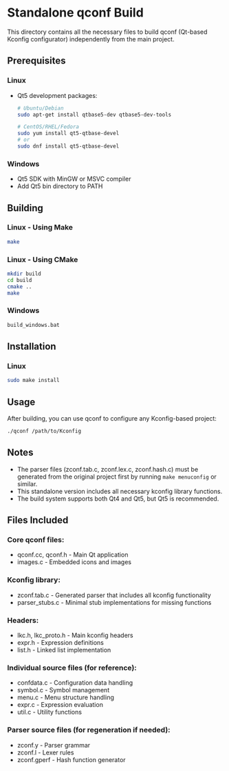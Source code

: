 # Standalone qconf Build

This directory contains all the necessary files to build qconf (Qt-based Kconfig configurator) independently from the main project.

## Prerequisites

### Linux
- Qt5 development packages:
  ```bash
  # Ubuntu/Debian
  sudo apt-get install qtbase5-dev qtbase5-dev-tools
  
  # CentOS/RHEL/Fedora
  sudo yum install qt5-qtbase-devel
  # or
  sudo dnf install qt5-qtbase-devel
  ```

### Windows
- Qt5 SDK with MinGW or MSVC compiler
- Add Qt5 bin directory to PATH

## Building

### Linux - Using Make
```bash
make
```

### Linux - Using CMake
```bash
mkdir build
cd build
cmake ..
make
```

### Windows
```cmd
build_windows.bat
```

## Installation

### Linux
```bash
sudo make install
```

## Usage

After building, you can use qconf to configure any Kconfig-based project:

```bash
./qconf /path/to/Kconfig
```

## Notes

- The parser files (zconf.tab.c, zconf.lex.c, zconf.hash.c) must be generated from the original project first by running `make menuconfig` or similar.
- This standalone version includes all necessary kconfig library functions.
- The build system supports both Qt4 and Qt5, but Qt5 is recommended.

## Files Included

### Core qconf files:
- qconf.cc, qconf.h - Main Qt application
- images.c - Embedded icons and images

### Kconfig library:
- zconf.tab.c - Generated parser that includes all kconfig functionality
- parser_stubs.c - Minimal stub implementations for missing functions

### Headers:
- lkc.h, lkc_proto.h - Main kconfig headers
- expr.h - Expression definitions
- list.h - Linked list implementation

### Individual source files (for reference):
- confdata.c - Configuration data handling
- symbol.c - Symbol management
- menu.c - Menu structure handling
- expr.c - Expression evaluation
- util.c - Utility functions

### Parser source files (for regeneration if needed):
- zconf.y - Parser grammar
- zconf.l - Lexer rules
- zconf.gperf - Hash function generator
